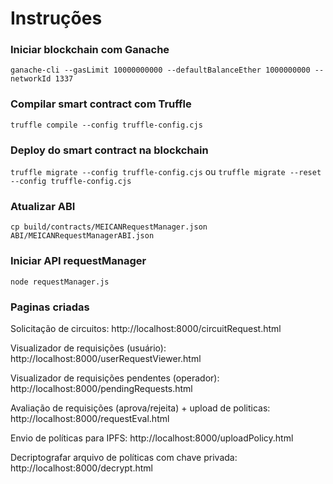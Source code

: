 # Instruções
### Iniciar blockchain com Ganache
```ganache-cli --gasLimit 10000000000 --defaultBalanceEther 1000000000 --networkId 1337```

### Compilar smart contract com Truffle
```truffle compile --config truffle-config.cjs```

### Deploy do smart contract na blockchain
```truffle migrate --config truffle-config.cjs``` ou ```truffle migrate --reset --config truffle-config.cjs```

### Atualizar ABI
```cp build/contracts/MEICANRequestManager.json ABI/MEICANRequestManagerABI.json```

### Iniciar API requestManager
```node requestManager.js```

### Paginas criadas
Solicitação de circuitos: http://localhost:8000/circuitRequest.html

Visualizador de requisições (usuário): http://localhost:8000/userRequestViewer.html 

Visualizador de requisições pendentes (operador): http://localhost:8000/pendingRequests.html

Avaliação de requisições (aprova/rejeita) + upload de politicas: http://localhost:8000/requestEval.html

Envio de políticas para IPFS: http://localhost:8000/uploadPolicy.html

Decriptografar arquivo de políticas com chave privada: http://localhost:8000/decrypt.html

